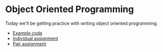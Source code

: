 # Object Oriented Programming

Today we'll be getting practice with writing object oriented programming.

* [Example code](src)
* [Individual assignment](individual/individual.md)
* [Pair assignment](pair.md)
